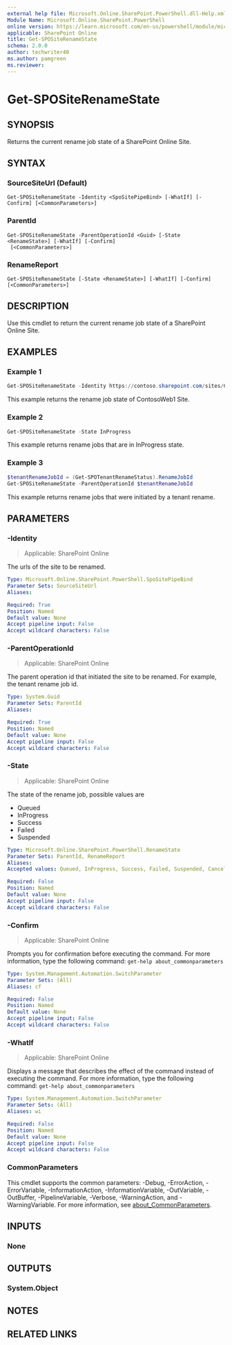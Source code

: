 ```yaml
---
external help file: Microsoft.Online.SharePoint.PowerShell.dll-Help.xml
Module Name: Microsoft.Online.SharePoint.PowerShell
online version: https://learn.microsoft.com/en-us/powershell/module/microsoft.online.sharepoint.powershell/get-spositerenamestate
applicable: SharePoint Online
title: Get-SPOSiteRenameState
schema: 2.0.0
author: techwriter40
ms.author: pamgreen
ms.reviewer:
---
```


# Get-SPOSiteRenameState

## SYNOPSIS

Returns the current rename job state of a SharePoint Online Site.

## SYNTAX

### SourceSiteUrl (Default)
```
Get-SPOSiteRenameState -Identity <SpoSitePipeBind> [-WhatIf] [-Confirm] [<CommonParameters>]
```

### ParentId
```
Get-SPOSiteRenameState -ParentOperationId <Guid> [-State <RenameState>] [-WhatIf] [-Confirm]
 [<CommonParameters>]
```

### RenameReport
```
Get-SPOSiteRenameState [-State <RenameState>] [-WhatIf] [-Confirm] [<CommonParameters>]
```

## DESCRIPTION

Use this cmdlet to return the current rename job state of a SharePoint Online Site.

## EXAMPLES

### Example 1

```powershell
Get-SPOSiteRenameState -Identity https://contoso.sharepoint.com/sites/ContosoWeb1
```

This example returns the rename job state of ContosoWeb1 Site.

### Example 2

```powershell
Get-SPOSiteRenameState -State InProgress
```

This example returns rename jobs that are in InProgress state.

### Example 3

```powershell
$tenantRenameJobId = (Get-SPOTenantRenameStatus).RenameJobId
Get-SPOSiteRenameState -ParentOperationId $tenantRenameJobId
```

This example returns rename jobs that were initiated by a tenant rename.

## PARAMETERS

### -Identity

> Applicable: SharePoint Online

The urls of the site to be renamed.

```yaml
Type: Microsoft.Online.SharePoint.PowerShell.SpoSitePipeBind
Parameter Sets: SourceSiteUrl
Aliases:

Required: True
Position: Named
Default value: None
Accept pipeline input: False
Accept wildcard characters: False
```

### -ParentOperationId

> Applicable: SharePoint Online

The parent operation id that initiated the site to be renamed. For example, the tenant rename job id.

```yaml
Type: System.Guid
Parameter Sets: ParentId
Aliases:

Required: True
Position: Named
Default value: None
Accept pipeline input: False
Accept wildcard characters: False
```

### -State

> Applicable: SharePoint Online

The state of the rename job, possible values are

- Queued
- InProgress
- Success
- Failed
- Suspended

```yaml
Type: Microsoft.Online.SharePoint.PowerShell.RenameState
Parameter Sets: ParentId, RenameReport
Aliases:
Accepted values: Queued, InProgress, Success, Failed, Suspended, Canceling, Canceled

Required: False
Position: Named
Default value: None
Accept pipeline input: False
Accept wildcard characters: False
```

### -Confirm

> Applicable: SharePoint Online

Prompts you for confirmation before executing the command.
For more information, type the following command: `get-help about_commonparameters`

```yaml
Type: System.Management.Automation.SwitchParameter
Parameter Sets: (All)
Aliases: cf

Required: False
Position: Named
Default value: None
Accept pipeline input: False
Accept wildcard characters: False
```

### -WhatIf

> Applicable: SharePoint Online

Displays a message that describes the effect of the command instead of executing the command.
For more information, type the following command: `get-help about_commonparameters`

```yaml
Type: System.Management.Automation.SwitchParameter
Parameter Sets: (All)
Aliases: wi

Required: False
Position: Named
Default value: None
Accept pipeline input: False
Accept wildcard characters: False
```

### CommonParameters

This cmdlet supports the common parameters: -Debug, -ErrorAction, -ErrorVariable, -InformationAction, -InformationVariable, -OutVariable, -OutBuffer, -PipelineVariable, -Verbose, -WarningAction, and -WarningVariable. For more information, see [about_CommonParameters](https://go.microsoft.com/fwlink/p/?LinkID=113216).

## INPUTS

### None

## OUTPUTS

### System.Object

## NOTES

## RELATED LINKS
